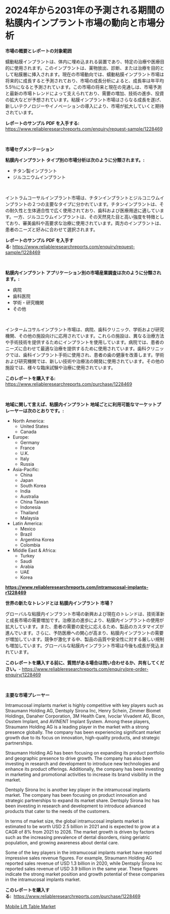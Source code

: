 <p><h1>2024年から2031年の予測される期間の粘膜内インプラント市場の動向と市場分析</h1></p><p><strong>市場の概要とレポートの対象範囲</strong></p>
<p><p>蠕動粘膜インプラントは、体内に埋め込まれる装置であり、特定の治療や医療目的に使用されます。このインプラントは、薬物放出、診断、または治療を目的として粘膜層に挿入されます。現在の市場動向では、蠕動粘膜インプラント市場は将来的に成長すると予測されており、市場の成長分析によると、成長率は年平均5.5％になると予測されています。この市場の将来と現在の見通しは、市場予測と最新の市場トレンドによって支えられており、需要の増加、技術の進歩、投資の拡大などが予想されています。粘膜インプラント市場はさらなる成長を遂げ、新しいテクノロジーやイノベーションの導入により、市場が拡大していくと期待されています。</p></p>
<p><strong>レポートのサンプル PDF を入手する:</strong> <a href="https://www.reliableresearchreports.com/enquiry/request-sample/1228469">https://www.reliableresearchreports.com/enquiry/request-sample/1228469</a></p>
<p>&nbsp;</p>
<p><strong>市場セグメンテーション</strong></p>
<p><strong>粘膜内インプラント タイプ別の市場分析は次のように分類されます。:</strong></p>
<p><ul><li>チタン製インプラント</li><li>ジルコニウムインプラント</li></ul></p>
<p>&nbsp;</p>
<p><p>イントラムコーサルインプラント市場は、チタンインプラントとジルコニウムインプラントの２つの主要なタイプに分かれています。チタンインプラントは、その耐久性と生体適合性で広く使用されており、歯科および医療用途に適しています。一方、ジルコニウムインプラントは、その天然見た目と高い強度を特徴としており、審美歯科や高要求な治療に使用されています。両方のインプラントは、患者のニーズと好みに合わせて選択されます。</p></p>
<p><strong>レポートのサンプル PDF を入手する:</strong>&nbsp;<a href="https://www.reliableresearchreports.com/enquiry/request-sample/1228469">https://www.reliableresearchreports.com/enquiry/request-sample/1228469</a></p>
<p>&nbsp;</p>
<p><strong> 粘膜内インプラント アプリケーション別の市場産業調査は次のように分類されます。:</strong></p>
<p><ul><li>病院</li><li>歯科医院</li><li>学術・研究機関</li><li>その他</li></ul></p>
<p>&nbsp;</p>
<p><p>インタームコサルインプラント市場は、病院、歯科クリニック、学術および研究機関、その他の施設向けに応用されています。これらの施設は、異なる治療方法や手術技術を提供するためにインプラントを使用しています。病院では、患者のニーズに合わせて最適な治療を提供するために使用されています。歯科クリニックでは、歯科インプラント手術に使用され、患者の歯の健康を改善します。学術および研究機関では、新しい技術や治療法の開発に使用されています。その他の施設では、様々な臨床試験や治療に使用されています。</p></p>
<p><strong>このレポートを購入する:</strong>&nbsp; <a href="https://www.reliableresearchreports.com/purchase/1228469">https://www.reliableresearchreports.com/purchase/1228469</a></p>
<p>&nbsp;</p>
<p><strong>地域に関して言えば、粘膜内インプラント 地域ごとに利用可能なマーケットプレーヤーは次のとおりです。:</strong></p>
<p><ul>
    <li>
        North America:
        <ul>
            <li>United States</li>
            <li>Canada</li>
        </ul>
    </li>
    <li>
        Europe:
        <ul>
            <li>Germany</li>
            <li>France</li>
            <li>U.K.</li>
            <li>Italy</li>
            <li>Russia</li>
        </ul>
    </li>
    <li>
        Asia-Pacific:
        <ul>
            <li>China</li>
            <li>Japan</li>
            <li>South Korea</li>
            <li>India</li>
            <li>Australia</li>
            <li>China Taiwan</li>
            <li>Indonesia</li>
            <li>Thailand</li>
            <li>Malaysia</li>
        </ul>
    </li>
    <li>
        Latin America:
        <ul>
            <li>Mexico</li>
            <li>Brazil</li>
            <li>Argentina Korea</li>
            <li>Colombia</li>
        </ul>
    </li>
    <li>
        Middle East & Africa:
        <ul>
            <li>Turkey</li>
            <li>Saudi</li>
            <li>Arabia</li>
            <li>UAE</li>
            <li>Korea</li>
        </ul>
    </li>
    </ul></p>
<p><strong><a href="https://www.reliableresearchreports.com/intramucosal-implants-r1228469">https://www.reliableresearchreports.com/intramucosal-implants-r1228469</a></strong>&nbsp;</p>
<p><strong>世界の新たなトレンドとは 粘膜内インプラント 市場？</strong></p>
<p><p>グローバルな粘膜内インプラント市場の新興および現在のトレンドは、技術革新と成長市場の需要増加です。治療法の進歩により、粘膜内インプラントの使用が拡大しています。また、患者の需要の変化に応えるため、製品のカスタマイズが進んでいます。さらに、予防医療への関心が高まり、粘膜内インプラントの需要が増加しています。競争が激化する中、製品の品質や安全性に対する厳しい規制も増加しています。グローバルな粘膜内インプラント市場は今後も成長が見込まれています。</p></p>
<p><strong>このレポートを購入する前に、質問がある場合は問い合わせるか、共有してください。</strong>- <a href="https://www.reliableresearchreports.com/enquiry/pre-order-enquiry/1228469">https://www.reliableresearchreports.com/enquiry/pre-order-enquiry/1228469</a></p>
<p>&nbsp;</p>
<p><strong>主要な市場プレーヤー</strong></p>
<p><p>Intramucosal implants market is highly competitive with key players such as Straumann Holding AG, Dentsply Sirona Inc, Henry Schein, Zimmer Biomet Holdings, Danaher Corporation, 3M Health Care, Ivoclar Vivadent AG, Bicon, Osstem Implant, and AVINENT Implant System. Among these players, Straumann Holding AG is a leading player in the market with a strong presence globally. The company has been experiencing significant market growth due to its focus on innovation, high-quality products, and strategic partnerships.</p><p>Straumann Holding AG has been focusing on expanding its product portfolio and geographic presence to drive growth. The company has also been investing in research and development to introduce new technologies and enhance its product offerings. Additionally, the company has been investing in marketing and promotional activities to increase its brand visibility in the market.</p><p>Dentsply Sirona Inc is another key player in the intramucosal implants market. The company has been focusing on product innovation and strategic partnerships to expand its market share. Dentsply Sirona Inc has been investing in research and development to introduce advanced products that cater to the needs of the customers.</p><p>In terms of market size, the global intramucosal implants market is estimated to be worth USD 2.5 billion in 2021 and is expected to grow at a CAGR of 8% from 2021 to 2026. The market growth is driven by factors such as the increasing prevalence of dental disorders, rising geriatric population, and growing awareness about dental care.</p><p>Some of the key players in the intramucosal implants market have reported impressive sales revenue figures. For example, Straumann Holding AG reported sales revenue of USD 1.3 billion in 2020, while Dentsply Sirona Inc reported sales revenue of USD 3.9 billion in the same year. These figures indicate the strong market position and growth potential of these companies in the intramucosal implants market.</p></p>
<p><strong>このレポートを購入する:</strong>&nbsp;&nbsp;<a href="https://www.reliableresearchreports.com/purchase/1228469">https://www.reliableresearchreports.com/purchase/1228469</a></p>
<p><p><a href="https://sulfuric-clavicle-d39.notion.site/Mobile-Lift-Table-Market-Comprehensive-Assessment-by-Type-Application-and-Geography-a79e518921364940b7827187ddd8506a">Mobile Lift Table Market</a></p></p>